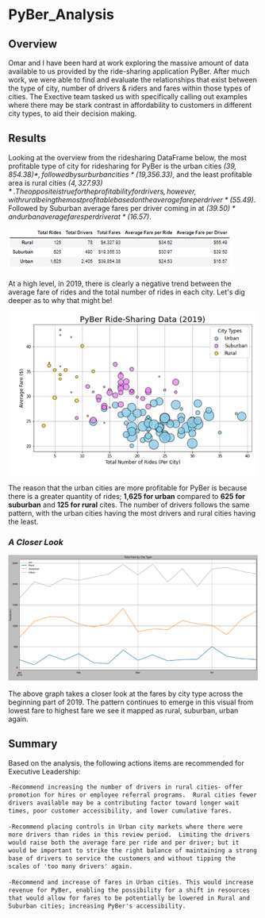 # PyBer_Analysis

## Overview

Omar and I have been hard at work exploring the massive amount of data available to us provided by the ride-sharing application PyBer. After much work, we were able to find and evaluate the relationships that exist between the type of city, number of drivers & riders and fares within those types of cities. The Exective team tasked us with specifically calling out examples where there may be stark contrast in affordability to customers in different city types, to aid their decision making. 

## Results

Looking at the overview from the ridesharing DataFrame below, the most profitable type of city for ridesharing for PyBer is the urban cities *($39,854.38)*, followed by surburban cities *($19,356.33)*, and the least profitable area is rural cities *($4,327.93)*. The opposite is true for the profitability for drivers, however, with rural being the most profitable based on the average fare per driver *($55.49)*. Followed by Suburban average fares per driver coming in at *($39.50)* and urban average fares per driver at *($16.57)*.

![dataframe](images/dataframe.PNG)

At a high level, in 2019, there is clearly a negative trend between the average fare of rides and the total number of rides in each city. Let's dig deeper as to why that might be!

![rideshare](images/rideshare.PNG)

The reason that the urban cities are more profitable for PyBer is because there is a greater quantity of rides; **1,625 for urban** compared to **625 for suburban** and **125 for rural** cites.  The number of drivers follows the same pattern, with the urban cities having the most drivers and rural cities having the least.

### ***A Closer Look***

![totalfare](images/totalfare.PNG)

The above graph takes a closer look at the fares by city type across the beginning part of 2019. The pattern continues to emerge in this visual from lowest fare to highest fare we see it mapped as rural, suburban, urban again.

## Summary

Based on the analysis, the following actions items are recommended for Executive Leadership:

	-Recommend increasing the number of drivers in rural cities- offer promotion for hires or employee referral programs.  Rural cities fewer drivers available may be a contributing factor toward longer wait times, poor customer accessibility, and lower cumulative fares.

	-Recommend placing controls in Urban city markets where there were more drivers than rides in this review period.  Limiting the drivers would raise both the average fare per ride and per driver; but it would be important to strike the right balance of maintaining a strong base of drivers to service the customers and without tipping the scales of 'too many drivers' again. 

	-Recommend and increase of fares in Urban cities. This would increase revenue for PyBer, enabling the possibility for a shift in resources that would allow for fares to be potentially be lowered in Rural and Suburban cities; increasing PyBer's accessibility. 

	